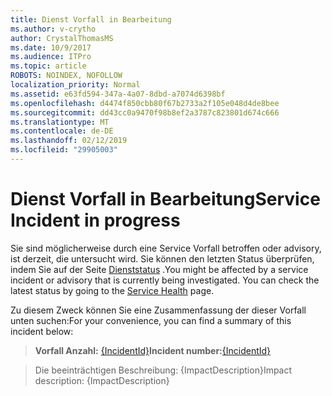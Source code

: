 ```yaml
---
title: Dienst Vorfall in Bearbeitung
ms.author: v-crytho
author: CrystalThomasMS
ms.date: 10/9/2017
ms.audience: ITPro
ms.topic: article
ROBOTS: NOINDEX, NOFOLLOW
localization_priority: Normal
ms.assetid: e63fd594-347a-4a07-8dbd-a7074d6398bf
ms.openlocfilehash: d4474f850cbb80f67b2733a2f105e048d4de8bee
ms.sourcegitcommit: dd43cc0a9470f98b8ef2a3787c823801d674c666
ms.translationtype: MT
ms.contentlocale: de-DE
ms.lasthandoff: 02/12/2019
ms.locfileid: "29905003"
---
```

# <a name="service-incident-in-progress"></a><span data-ttu-id="be851-102">Dienst Vorfall in Bearbeitung</span><span class="sxs-lookup"><span data-stu-id="be851-102">Service Incident in progress</span></span>

<span data-ttu-id="be851-p101">Sie sind möglicherweise durch eine Service Vorfall betroffen oder advisory, ist derzeit, die untersucht wird. Sie können den letzten Status überprüfen, indem Sie auf der Seite [Dienststatus](https://admin.microsoft.com/adminportal/home#/servicehealth) .</span><span class="sxs-lookup"><span data-stu-id="be851-p101">You might be affected by a service incident or advisory that is currently being investigated. You can check the latest status by going to the [Service Health](https://admin.microsoft.com/adminportal/home#/servicehealth) page.</span></span> 
  
<span data-ttu-id="be851-105">Zu diesem Zweck können Sie eine Zusammenfassung der dieser Vorfall unten suchen:</span><span class="sxs-lookup"><span data-stu-id="be851-105">For your convenience, you can find a summary of this incident below:</span></span>
  
> <span data-ttu-id="be851-106">**Vorfall Anzahl:** [{IncidentId}](https://admin.microsoft.com/adminportal/home#/servicehealth)</span><span class="sxs-lookup"><span data-stu-id="be851-106">**Incident number:**[{IncidentId}](https://admin.microsoft.com/adminportal/home#/servicehealth)</span></span>
    
> <span data-ttu-id="be851-107">Die beeinträchtigen Beschreibung: {ImpactDescription}</span><span class="sxs-lookup"><span data-stu-id="be851-107">Impact description: {ImpactDescription}</span></span>
    

